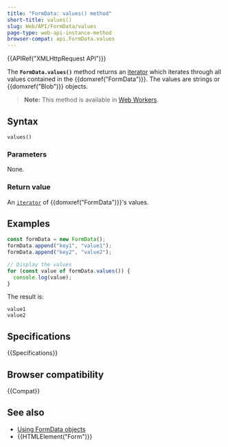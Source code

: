 ```yaml
---
title: "FormData: values() method"
short-title: values()
slug: Web/API/FormData/values
page-type: web-api-instance-method
browser-compat: api.FormData.values
---
```


{{APIRef("XMLHttpRequest API")}}

The **`FormData.values()`** method returns an [iterator](/en-US/docs/Web/JavaScript/Reference/Iteration_protocols) which iterates through all values contained in the {{domxref("FormData")}}. The values are strings or {{domxref("Blob")}} objects.

> **Note:** This method is available in [Web Workers](/en-US/docs/Web/API/Web_Workers_API).

## Syntax

```js-nolint
values()
```

### Parameters

None.

### Return value

An [`iterator`](/en-US/docs/Web/JavaScript/Reference/Iteration_protocols) of {{domxref("FormData")}}'s values.

## Examples

```js
const formData = new FormData();
formData.append("key1", "value1");
formData.append("key2", "value2");

// Display the values
for (const value of formData.values()) {
  console.log(value);
}
```

The result is:

```plain
value1
value2
```

## Specifications

{{Specifications}}

## Browser compatibility

{{Compat}}

## See also

- [Using FormData objects](/en-US/docs/Web/API/FormData/Using_FormData_Objects)
- {{HTMLElement("Form")}}
